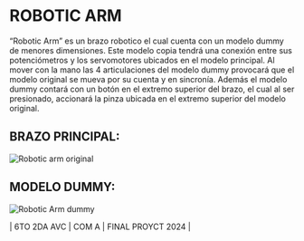 # ROBOTIC ARM

“Robotic Arm” es un brazo robotico el cual cuenta con un modelo dummy de menores dimensiones.
Este modelo copia tendrá una conexión entre sus potenciómetros y los servomotores ubicados en el modelo principal.
Al mover con la mano las 4 articulaciones del modelo dummy provocará que el modelo original se mueva por su cuenta y en sincronía. 
Además el modelo dummy contará con un botón en el extremo superior del brazo, el cual al ser presionado, accionará la pinza ubicada en el extremo superior del modelo original.




## BRAZO PRINCIPAL:

![Robotic arm original](https://github.com/user-attachments/assets/95a4489e-d9ec-4b5c-8cb9-1046820a8d12)


## MODELO DUMMY:

![Robotic Arm dummy](https://github.com/user-attachments/assets/aeddc7b3-f517-41e6-88c2-124d52d74de8)


| 6TO 2DA AVC | COM A | FINAL PROYCT 2024 |


